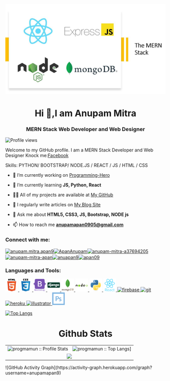 ![I am Anupam Mitra](https://github.com/anupamapan9/anupamapan9/blob/main/The%20MERN%20Stack.jpg)



<h1 align="center">Hi 👋,I am Anupam Mitra</h1>
<h3 align="center">MERN Stack Web Developer and Web Designer </h3>

![Profile views](https://gpvc.arturio.dev/anupamapan9) 

Welcome to my GitHub profile. I am a MERN Stack Developer and Web Designer 
Knock me:[Facebook](https://m.facebook.com/anupam.mitra.apan9)

Skills: PYTHON/ BOOTSTRAP/ NODE.JS / REACT / JS / HTML / CSS
 

- 🔭 I’m currently working on [Programming-Hero](https://www.programming-hero.com/)

- 🌱 I’m currently learning **JS, Python, React**

- 👨‍💻 All of my projects are available at [My GitHub](https://github.com/anupamapan9)

- 📝 I regularly write articles on [My Blog Site](https://apancreation.com/blog/)

- 💬 Ask me about **HTML5, CSS3, JS, Bootstrap, NODE js**

- 📫 How to reach me **anupamapan0905@gmail.com**

<h3 align="left">Connect with me:</h3>
<p align="left">
<a href="https://fb.com/anupam.mitra.apan9" target="blank"><img align="center" src="https://raw.githubusercontent.com/rahuldkjain/github-profile-readme-generator/master/src/images/icons/Social/facebook.svg" alt="anupam.mitra.apan9" height="30" width="40" /></a><a href="https://twitter.com/ApanAnupam" target="blank"><img align="center" src="https://raw.githubusercontent.com/rahuldkjain/github-profile-readme-generator/master/src/images/icons/Social/twitter.svg" alt="ApanAnupam" height="30" width="40" /></a><a href="https://linkedin.com/in/anupam-mitra-a37694205/" target="blank"><img align="center" src="https://raw.githubusercontent.com/rahuldkjain/github-profile-readme-generator/master/src/images/icons/Social/linked-in-alt.svg" alt="anupam-mitra-a37694205" height="30" width="40" /></a><a href="https://codepen.io/anupam-mitra-apan" target="blank"><img align="center" src="https://raw.githubusercontent.com/rahuldkjain/github-profile-readme-generator/master/src/images/icons/Social/codepen.svg" alt="anupam-mitra-apan" height="30" width="40" /></a><a href="https://instagram.com/anuapan9/" target="blank"><img align="center" src="https://raw.githubusercontent.com/rahuldkjain/github-profile-readme-generator/master/src/images/icons/Social/instagram.svg" alt="anuapan9" height="30" width="40" /></a><a href="https://dribbble.com/apan09" target="blank"><img align="center" src="https://raw.githubusercontent.com/rahuldkjain/github-profile-readme-generator/master/src/images/icons/Social/dribbble.svg" alt="apan09" height="30" width="40" /></a>
</p>

<h3 align="left">Languages and Tools:</h3>
<p align="left"> 
<a href="https://www.w3.org/html/" target="_blank"> <img src="https://raw.githubusercontent.com/devicons/devicon/master/icons/html5/html5-original-wordmark.svg" alt="html5" width="40" height="40"/> </a> 
<a href="https://www.w3schools.com/css/" target="_blank"> <img src="https://raw.githubusercontent.com/devicons/devicon/master/icons/css3/css3-original-wordmark.svg" alt="css3" width="40" height="40"/> </a>
<a href="https://getbootstrap.com" target="_blank"> <img src="https://raw.githubusercontent.com/devicons/devicon/master/icons/bootstrap/bootstrap-plain-wordmark.svg" alt="bootstrap" width="40" height="40"/> </a> 
<a href="https://www.djangoproject.com/" target="_blank"> <img src="https://raw.githubusercontent.com/devicons/devicon/master/icons/django/django-original.svg" alt="django" width="40" height="40"/> </a> 
<a href="https://www.mongodb.com/" target="_blank"> <img src="https://raw.githubusercontent.com/devicons/devicon/master/icons/mongodb/mongodb-original-wordmark.svg" alt="mongodb" width="40" height="40"/> </a> 
<a href="https://nodejs.org" target="_blank"> <img src="https://raw.githubusercontent.com/devicons/devicon/master/icons/nodejs/nodejs-original-wordmark.svg" alt="nodejs" width="40" height="40"/> </a>
<a href="https://www.python.org" target="_blank"> <img src="https://raw.githubusercontent.com/devicons/devicon/master/icons/python/python-original.svg" alt="python" width="40" height="40"/> </a> 
<a href="https://reactjs.org/" target="_blank"> <img src="https://raw.githubusercontent.com/devicons/devicon/master/icons/react/react-original-wordmark.svg" alt="react" width="40" height="40"/> </a> 
<a href="https://firebase.google.com/" target="_blank"> <img src="https://www.vectorlogo.zone/logos/firebase/firebase-icon.svg" alt="firebase" width="40" height="40"/> </a> 
<a href="https://git-scm.com/" target="_blank"> <img src="https://www.vectorlogo.zone/logos/git-scm/git-scm-icon.svg" alt="git" width="40" height="40"/> </a> 
<a href="https://heroku.com" target="_blank"> <img src="https://www.vectorlogo.zone/logos/heroku/heroku-icon.svg" alt="heroku" width="40" height="40"/> </a> 
<a href="https://www.adobe.com/in/products/illustrator.html" target="_blank"> <img src="https://www.vectorlogo.zone/logos/adobe_illustrator/adobe_illustrator-icon.svg" alt="illustrator" width="40" height="40"/> </a> 
<a href="https://www.photoshop.com/en" target="_blank"> <img src="https://raw.githubusercontent.com/devicons/devicon/master/icons/photoshop/photoshop-line.svg" alt="photoshop" width="40" height="40"/> </a> 
</p>

[![Top Langs](https://github-readme-stats.vercel.app/api/top-langs/?username=anupamapan9)](https://github.com/anuraghazra/github-readme-stats)

<p align="center">
   <table>
   <h1 align="center">Github Stats</h1>
       <tr>
       <td><img alt="progmamun :: Profile Stats" src="https://github-readme-stats.vercel.app/api?username=anupamapan9&theme=blue-green&amp;show_icons=true&amp;count_private=true&amp;hide_border=true" /></td>
       <td><img alt="progmamun :: Top Langs]" src="https://github-readme-stats.vercel.app/api/top-langs/?username=anupamapan9&langs_count=14&theme=blue-green&layout=compact&hide=html"> </td>
     </tr>
     <tr>
        <td colspan="2" align="center"><img  align="center" src="https://github-readme-streak-stats.herokuapp.com?user=anupamapan9&theme=blue-green&hide_border=true"></td>
     </tr>
   </table>
</p> 
![GitHub Activity Graph](https://activity-graph.herokuapp.com/graph?username=anupamapan9)  
